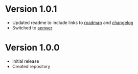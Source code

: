 # Version 1.0.1
- Updated readme to include links to [roadmap](/roadmap.md) and [changelog](/changelog.md)
- Switched to [semver](http://semver.org/)


# Version 1.0.0
- Initial release
- Created repository

